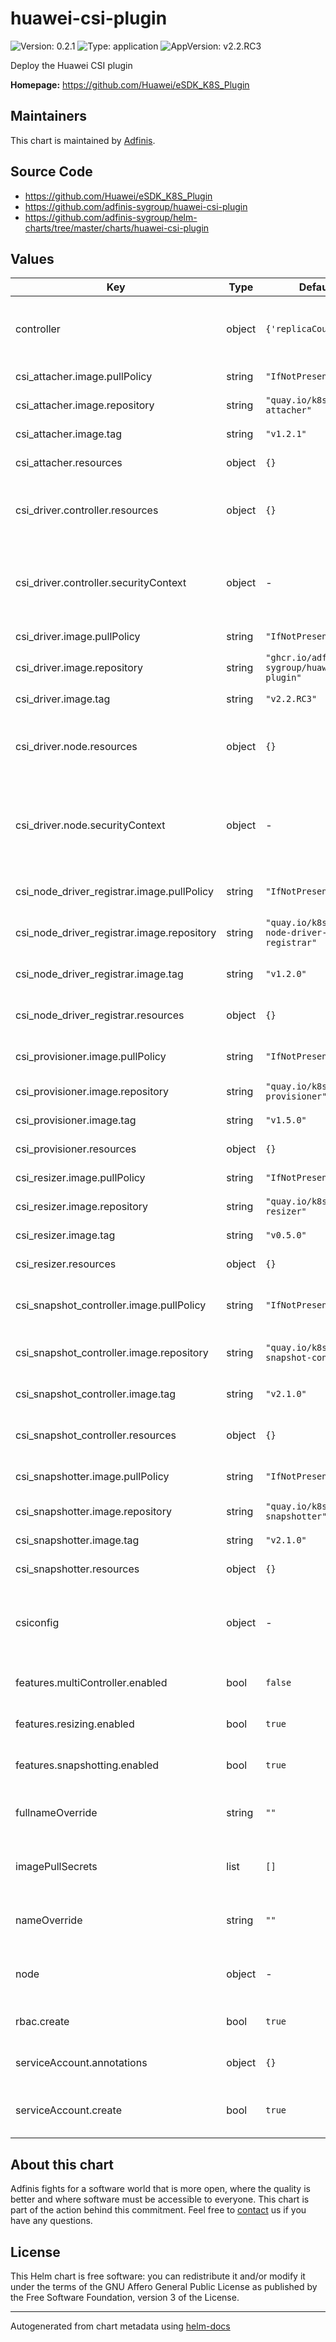 # huawei-csi-plugin

![Version: 0.2.1](https://img.shields.io/badge/Version-0.2.1-informational?style=flat-square) ![Type: application](https://img.shields.io/badge/Type-application-informational?style=flat-square) ![AppVersion: v2.2.RC3](https://img.shields.io/badge/AppVersion-v2.2.RC3-informational?style=flat-square)

Deploy the Huawei CSI plugin

**Homepage:** <https://github.com/Huawei/eSDK_K8S_Plugin>

## Maintainers
This chart is maintained by [Adfinis](https://adfinis.com/?pk_campaign=github&pk_kwd=helm-charts).

## Source Code

* <https://github.com/Huawei/eSDK_K8S_Plugin>
* <https://github.com/adfinis-sygroup/huawei-csi-plugin>
* <https://github.com/adfinis-sygroup/helm-charts/tree/master/charts/huawei-csi-plugin>

## Values

| Key | Type | Default | Description |
|-----|------|---------|-------------|
| controller | object | `{'replicaCount':1}` | different configuration options of controller deployment |
| csi_attacher.image.pullPolicy | string | `"IfNotPresent"` | Image PullPolicy for csi-attacher |
| csi_attacher.image.repository | string | `"quay.io/k8scsi/csi-attacher"` | Image Repo for csi-attacher |
| csi_attacher.image.tag | string | `"v1.2.1"` | Image Tag for csi-attacher |
| csi_attacher.resources | object | `{}` | resources for csi-attacher |
| csi_driver.controller.resources | object | `{}` | resources for csi-driver container within controller-deployment |
| csi_driver.controller.securityContext | object | - | securityContext for the huawei-csi-driver container in the controller deployment |
| csi_driver.image.pullPolicy | string | `"IfNotPresent"` | Image PullPolicy for csi-driver |
| csi_driver.image.repository | string | `"ghcr.io/adfinis-sygroup/huawei-csi-plugin"` | Image Repo for csi-driver |
| csi_driver.image.tag | string | `"v2.2.RC3"` | Image Tag for csi-driver |
| csi_driver.node.resources | object | `{}` | resources for csi-driver container within node-daemonset |
| csi_driver.node.securityContext | object | - | securityContext esacalates all the privileges for csi-driver container within node-daemonset |
| csi_node_driver_registrar.image.pullPolicy | string | `"IfNotPresent"` | Image PullPolicy for csi-node-driver-registrar |
| csi_node_driver_registrar.image.repository | string | `"quay.io/k8scsi/csi-node-driver-registrar"` | Image Repo for csi-node-driver-registrar |
| csi_node_driver_registrar.image.tag | string | `"v1.2.0"` | Image Tag for csi-node-driver-registrar |
| csi_node_driver_registrar.resources | object | `{}` | resources for csi-node-driver-registrar |
| csi_provisioner.image.pullPolicy | string | `"IfNotPresent"` | Image PullPolicy for csi-provisioner |
| csi_provisioner.image.repository | string | `"quay.io/k8scsi/csi-provisioner"` | Image Repo for csi-provisioner |
| csi_provisioner.image.tag | string | `"v1.5.0"` | Image Tag for csi-provisioner |
| csi_provisioner.resources | object | `{}` | resources for csi-provisioner |
| csi_resizer.image.pullPolicy | string | `"IfNotPresent"` | Image PullPolicy for csi-resizer |
| csi_resizer.image.repository | string | `"quay.io/k8scsi/csi-resizer"` | Image Repo for csi-resizer |
| csi_resizer.image.tag | string | `"v0.5.0"` | Image Tag for csi-resizer |
| csi_resizer.resources | object | `{}` | resources for csi-resizer |
| csi_snapshot_controller.image.pullPolicy | string | `"IfNotPresent"` | Image PullPolicy for csi-snapshot-controller |
| csi_snapshot_controller.image.repository | string | `"quay.io/k8scsi/csi-snapshot-controller"` | Image Repo for csi-snapshot-controller |
| csi_snapshot_controller.image.tag | string | `"v2.1.0"` | Image Tag for csi-snapshot-controller |
| csi_snapshot_controller.resources | object | `{}` | resources for csi-snapshot-controller |
| csi_snapshotter.image.pullPolicy | string | `"IfNotPresent"` | Image PullPolicy for csi-snapshotter |
| csi_snapshotter.image.repository | string | `"quay.io/k8scsi/csi-snapshotter"` | Image Repo for csi-snapshotter |
| csi_snapshotter.image.tag | string | `"v2.1.0"` | Image Tag for csi-snapshotter |
| csi_snapshotter.resources | object | `{}` | resources for csi-snapshotter |
| csiconfig | object | - | complete backend configuration for the csi controller (see [documentation](https://github.com/Huawei/eSDK_K8S_Plugin/tree/master/docs/en)) |
| features.multiController.enabled | bool | `false` | specifies if multiController is enabled or not |
| features.resizing.enabled | bool | `true` | specifies if resizing is enabled or not |
| features.snapshotting.enabled | bool | `true` | specifies if snapshotting is enabled or not |
| fullnameOverride | string | `""` | specifies the full name override to be used for helm |
| imagePullSecrets | list | `[]` | specifies the image pull secrets to be used |
| nameOverride | string | `""` | specifies the name override to be used for helm |
| node | object | - | different configuration options of node daemonset |
| rbac.create | bool | `true` | Whether to create RBAC or not |
| serviceAccount.annotations | object | `{}` | annotations to add to each service account |
| serviceAccount.create | bool | `true` | Whether to create serviceAccounts or not |

## About this chart

Adfinis fights for a software world that is more open, where the quality is
better and where software must be accessible to everyone. This chart
is part of the action behind this commitment. Feel free to
[contact](https://adfinis.com/kontakt/?pk_campaign=github&pk_kwd=helm-charts)
us if you have any questions.

## License

This Helm chart is free software: you can redistribute it and/or modify it under the terms
of the GNU Affero General Public License as published by the Free Software Foundation,
version 3 of the License.

----------------------------------------------
Autogenerated from chart metadata using [helm-docs](https://github.com/norwoodj/helm-docs/)
